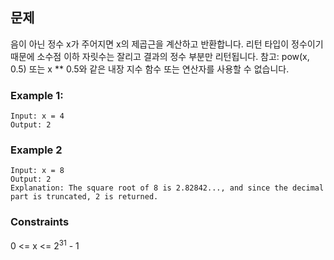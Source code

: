 ## 문제
음이 아닌 정수 x가 주어지면 x의 제곱근을 계산하고 반환합니다.
리턴 타입이 정수이기 때문에 소수점 이하 자릿수는 잘리고 결과의 정수 부분만 리턴됩니다.
참고: pow(x, 0.5) 또는 x ** 0.5와 같은 내장 지수 함수 또는 연산자를 사용할 수 없습니다.

### Example 1:
```
Input: x = 4
Output: 2
```
### Example 2
```
Input: x = 8
Output: 2
Explanation: The square root of 8 is 2.82842..., and since the decimal part is truncated, 2 is returned.
```

### Constraints

0 <= x <= 2<sup>31</sup> - 1
